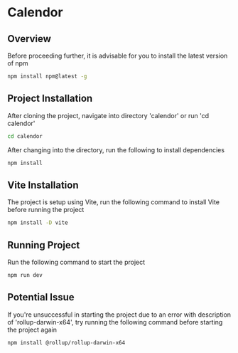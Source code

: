 # Calendor

<!-- Overview -->

## Overview

Before proceeding further, it is advisable for you to install the latest version of npm

```sh
npm install npm@latest -g
```

## Project Installation

After cloning the project, navigate into directory 'calendor' or run 'cd calendor'

```sh
cd calendor
```

After changing into the directory, run the following to install dependencies

```sh
npm install
```

## Vite Installation

The project is setup using Vite, run the following command to install Vite before running the project

```sh
npm install -D vite
```

## Running Project

Run the following command to start the project

```sh
npm run dev
```

## Potential Issue

If you're unsuccessful in starting the project due to an error with description of 'rollup-darwin-x64', try running the following command before starting the project again

```sh
npm install @rollup/rollup-darwin-x64
```

